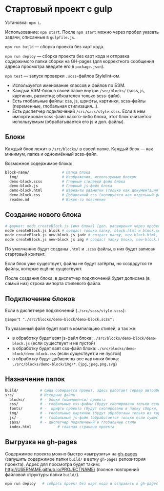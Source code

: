 # Стартовый проект с gulp

Установка: `npm i`. 

Использование: `npm start`. После `npm start` можно через пробел указать задачи, описанные в `gulpfile.js`.

`npm run build` — сборка проекта без карт кода.

`npm run deploy` — сборка проекта без карт кода и отправка содержимого папки сборки на GH-pages (для корректного сообщения адреса просмотра введите его в `package.json`).

`npm test` — запуск проверки `.scss`-файлов Stylelint-ом.


- Используется именование классов и файлов по БЭМ.
- Каждый БЭМ-блок в своей папке внутри `/src/blocks/` (scss, js, картинки, разметка; обязателен только scss-файл).
- Есть глобальные файлы: css, js, шрифты, картинки, scss-файлы (переменные, глобальная стилизация...).
- Есть диспетчер подключений `/src/sass/style.scss`. Если в нем импортирован scss-файл какого-либо блока, этот блок считается используемым (обрабатывается его js и доп. файлы).

## Блоки

Каждый блок лежит в `/src/blocks/` в своей папке. Каждый блок — как минимум, папка и одноимённый scss-файл.

Возможное содержимое блока:

```bash
block-name/               # Папка блока
  img/                    # Изображения, используемые блоком
  demo-block.scss         # Главный стилевой файл блока
  demo-block.js           # Главный js-файл блока
  demo-block.html         # Варианты разметки (только как документация блока или как вставляемый фрагмент)
  demo-block.css          # Добавочный css (копируется как отдельный файл в `build/css`)
  readme.md               # Какое-то пояснение
```

## Создание нового блока


```bash
# формат: node createBlock.js [имя блока] [доп. расширения через пробел]
node createBlock.js block # создаст только папку, block.html и block.scss
node createBlock.js new-block js jade # создаст папку, new-block.html, new-block.scss, new-block.js, new-block.jade
node createBlock.js new-block js img # создаст папку блока, new-block.html, new-block.scss, new-block.js, подпапку img/
```

По умолчанию будут созданы `.html` и `.scss` файлы, в них будет записан стартовый контент.

Если блок уже существует, файлы не будут затёрты, но создадутся те файлы, которые ещё не существуют.

После создания блока, в диспетчер подключений будет дописана (в самый низ) строка импорта стилевого файла.

## Подключение блоков

Если в диспетчере подключений (`./src/sass/style.scss`):

```
@import "./src/blocks/demo-block/demo-block.scss";
```

То указанный файл будет взят в компиляцию стилей, а так же:
- в обработку будет взят js-файл блока: `./src/blocks/demo-block/demo-block.js` (если существует и не пустой)
- в обработку будет взят css-файл блока: `./src/blocks/demo-block/demo-block.css` (если существует и не пустой)
- в обработку будут добавлены все картинки блока: `./src/blocks/demo-block/img/*.{jpg,jpeg,png,svg}`


## Назначение папок

```bash
build/          # Сюда собирается проект, здесь работает сервер автообновлений.
src/            # Исходные файлы
  blocks/       # - блоки (компоненты) проекта
  css/          # - глобальные css-файлы (будут скопированы только если существуют и не пустые)
  fonts/        # -  шрифты проекта (будут скопированы в папку сборки, подпапку fonts/)
  img/          # - глобальные картинки (будут обработаны только из корня этой папки, подпапки игнорируются)
  js/           # - глобальный js-файл (обработается только если существует и не пустой)
  sass/         # - диспетчер подключений и глобальные стили
  index.html            # главная страница проекта
```

## Выгрузка на gh-pages
Содержимое проекта можно быстро «выгрузить» на [gh-pages](https://help.github.com/articles/user-organization-and-project-pages/#project-pages) (запушить содержимое папки `build/` в ветку `gh-pages` репозитория проекта). Адрес для просмотра будет таким: http://USERNAME.github.io/PROJECTNAME/ (полное повторений файловой структуры папки `build/`).


```bash
npm run deploy   # собрать проект без карт кода и отправить в gh-pages
```
